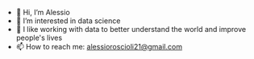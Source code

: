 - 👋 Hi, I’m Alessio
- 👀 I’m interested in data science
- 🧭 I like working with data to better understand the world and improve people's lives
- 📫 How to reach me: alessioroscioli21@gmail.com

<!---
alessio-git21/alessio-git21 is a ✨ special ✨ repository because its `README.md` (this file) appears on your GitHub profile.
You can click the Preview link to take a look at your changes.
--->
